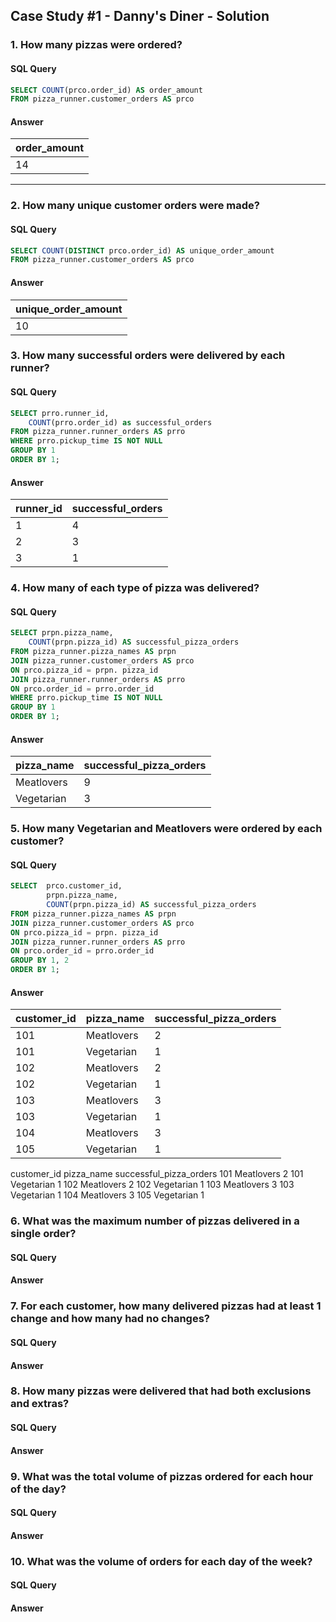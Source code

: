 ## Case Study #1 - Danny's Diner - Solution
### 1. How many pizzas were ordered?
#### SQL Query
````sql
SELECT COUNT(prco.order_id) AS order_amount
FROM pizza_runner.customer_orders AS prco
````
#### Answer

| order_amount | 
| ----------- | 
| 14           | 

<hr>

### 2. How many unique customer orders were made?
#### SQL Query
````sql
SELECT COUNT(DISTINCT prco.order_id) AS unique_order_amount
FROM pizza_runner.customer_orders AS prco
````
#### Answer

| unique_order_amount | 
| ----------- | 
| 10           |

### 3. How many successful orders were delivered by each runner?
#### SQL Query
````sql
SELECT prro.runner_id,
	COUNT(prro.order_id) as successful_orders
FROM pizza_runner.runner_orders AS prro
WHERE prro.pickup_time IS NOT NULL
GROUP BY 1
ORDER BY 1;
````
#### Answer

| runner_id | successful_orders |
| ----------- | ----------- |
| 1           | 4          |
| 2           | 3          |
| 3           | 1          |

### 4. How many of each type of pizza was delivered?
#### SQL Query
````sql
SELECT prpn.pizza_name,
	COUNT(prpn.pizza_id) AS successful_pizza_orders
FROM pizza_runner.pizza_names AS prpn
JOIN pizza_runner.customer_orders AS prco
ON prco.pizza_id = prpn. pizza_id
JOIN pizza_runner.runner_orders AS prro
ON prco.order_id = prro.order_id
WHERE prro.pickup_time IS NOT NULL
GROUP BY 1
ORDER BY 1;
````
#### Answer
| pizza_name | successful_pizza_orders |
| ----------- | ----------- |
| Meatlovers  | 9          |
| Vegetarian  | 3          |

### 5. How many Vegetarian and Meatlovers were ordered by each customer?
#### SQL Query
````sql
SELECT  prco.customer_id,
		prpn.pizza_name,
		COUNT(prpn.pizza_id) AS successful_pizza_orders
FROM pizza_runner.pizza_names AS prpn
JOIN pizza_runner.customer_orders AS prco
ON prco.pizza_id = prpn. pizza_id
JOIN pizza_runner.runner_orders AS prro
ON prco.order_id = prro.order_id
GROUP BY 1, 2
ORDER BY 1;
````
#### Answer
| customer_id| pizza_name | successful_pizza_orders |
|------------| ----------- | ----------- |
| 101        | Meatlovers  | 2          |
| 101        | Vegetarian  | 1          |
| 102       | Meatlovers  | 2          |
| 102       | Vegetarian  | 1          |
|  103      | Meatlovers  | 3          |
|  103      | Vegetarian  | 1          |
|   104     | Meatlovers  | 3          |
|  105      | Vegetarian  | 1          |

customer_id	pizza_name	successful_pizza_orders
101	Meatlovers	2
101	Vegetarian	1
102	Meatlovers	2
102	Vegetarian	1
103	Meatlovers	3
103	Vegetarian	1
104	Meatlovers	3
105	Vegetarian	1

### 6. What was the maximum number of pizzas delivered in a single order?
#### SQL Query

#### Answer

### 7. For each customer, how many delivered pizzas had at least 1 change and how many had no changes?
#### SQL Query

#### Answer

### 8. How many pizzas were delivered that had both exclusions and extras?
#### SQL Query

#### Answer

### 9. What was the total volume of pizzas ordered for each hour of the day?
#### SQL Query

#### Answer

### 10. What was the volume of orders for each day of the week?
#### SQL Query

#### Answer
